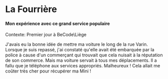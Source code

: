 # La Fourrière
#### Mon expérience avec ce grand service populaire
Contexte: Premier jour à BeCode\Liège

J'avais eu la bonne idée de mettre ma voiture le long de la rue Varin. Lorsque je suis repassé, j'ai constaté qu'elle avait été embarquée par la police à cause d'un commerçant qui trouvait que cela nuisait à la réputation de son commerce.
Mais ma voiture servait à tous mes déplacements. Il a fallu que je téléphone aux services appropriés. Malheureux ! Cela allait me coûter très cher pour récupérer ma Mini !
